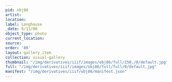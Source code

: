 ```yaml
---
pid: obj86
artist: 
location: 
label: Longhouse
_date: 6/11/06
object_type: photo
current_location: 
source: 
order: '86'
layout: gallery_item
collection: visual-gallery
thumbnail: "/img/derivatives/iiif/images/obj86/full/250,/0/default.jpg"
full: "/img/derivatives/iiif/images/obj86/full/full/0/default.jpg"
manifest: "/img/derivatives/iiif/obj86/manifest.json"
---
```

